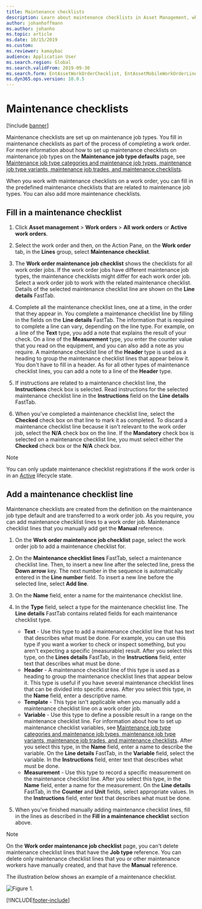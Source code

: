 ```yaml
---
title: Maintenance checklists
description: Learn about maintenance checklists in Asset Management, which are set up on maintenance job types, including a process for filling in maintenance checklists.
author: johanhoffmann
ms.author: johanho
ms.topic: article
ms.date: 10/15/2019
ms.custom: 
ms.reviewer: kamaybac
audience: Application User
ms.search.region: Global
ms.search.validFrom: 2019-09-30
ms.search.form: EntAssetWorkOrderChecklist, EntAssetMobileWorkOrderLineChecklistDetails 
ms.dyn365.ops.version: 10.0.5
---
```



# Maintenance checklists

[!include [banner](../../includes/banner.md)]



Maintenance checklists are set up on maintenance job types. You fill in maintenance checklists as part of the process of completing a work order. For more information about how to set up maintenance checklists on maintenance job types on the **Maintenance job type defaults** page, see [Maintenance job type categories and maintenance job types, maintenance job type variants, maintenance job trades, and maintenance checklists](../setup-for-work-orders/job-groups-and-job-types-variants-trades-and-checklists.md).

When you work with maintenance checklists on a work order, you can fill in the predefined maintenance checklists that are related to maintenance job types. You can also add more maintenance checklists.


## Fill in a maintenance checklist

1. Click **Asset management** > **Work orders** > **All work orders** or **Active work orders**.

2. Select the work order and then, on the Action Pane, on the **Work order** tab, in the **Lines** group, select **Maintenance checklist**.

3. The **Work order maintenance job checklist** shows the checklists for all work order jobs. If the work order jobs have different maintenance job types, the maintenance checklists might differ for each work order job. Select a work order job to work with the related maintenance checklist. Details of the selected maintenance checklist line are shown on the **Line details** FastTab.

4. Complete all the maintenance checklist lines, one at a time, in the order that they appear in. You complete a maintenance checklist line by filling in the fields on the **Line details** FastTab. The information that is required to complete a line can vary, depending on the line type. For example, on a line of the **Text** type, you add a note that explains the result of your check. On a line of the **Measurement** type, you enter the counter value that you read on the equipment, and you can also add a note as you require. A maintenance checklist line of the **Header** type is used as a heading to group the maintenance checklist lines that appear below it. You don't have to fill in a header. As for all other types of maintenance checklist lines, you can add a note to a line of the **Header** type.

5. If instructions are related to a maintenance checklist line, the **Instructions** check box is selected. Read instructions for the selected maintenance checklist line in the **Instructions** field on the **Line details** FastTab.

6. When you've completed a maintenance checklist line, select the **Checked** check box on that line to mark it as completed. To discard a maintenance checklist line because it isn't relevant to the work order job, select the **N/A** check box on the line. If the **Mandatory** check box is selected on a maintenance checklist line, you must select either the **Checked** check box or the **N/A** check box.

>[!NOTE]
>You can only update maintenance checklist registrations if the work order is in an [Active](../setup-for-work-orders/work-order-lifecycle-states.md) lifecycle state.  


## Add a maintenance checklist line

Maintenance checklists are created from the definition on the maintenance job type default and are transferred to a work order job. As you require, you can add maintenance checklist lines to a work order job. Maintenance checklist lines that you manually add get the **Manual** reference.

1. On the **Work order maintenance job checklist** page, select the work order job to add a maintenance checklist for.

2. On the **Maintenance checklist lines** FastTab, select a maintenance checklist line. Then, to insert a new line after the selected line, press the **Down arrow** key. The next number in the sequence is automatically entered in the **Line number** field. To insert a new line before the selected line, select **Add line**. 

3. On the **Name** field, enter a name for the maintenance checklist line.

4. In the **Type** field, select a type for the maintenance checklist line. The **Line details** FastTab contains related fields for each maintenance checklist type.
    - **Text** - Use this type to add a maintenance checklist line that has text that describes what must be done. For example, you can use this type if you want a worker to check or inspect something, but you aren't expecting a specific (measurable) result. After you select this type, on the **Lines details** FastTab, in the **Instructions** field, enter text that describes what must be done.
    - **Header** - A maintenance checklist line of this type is used as a heading to group the maintenance checklist lines that appear below it. This type is useful if you have several maintenance checklist lines that can be divided into specific areas. After you select this type, in the **Name** field, enter a descriptive name.
    - **Template** - This type isn't applicable when you manually add a maintenance checklist line on a work order job.  
    - **Variable** - Use this type to define a possible result in a range on the maintenance checklist line. For information about how to set up maintenance checklist variables, see [Maintenance job type categories and maintenance job types, maintenance job type variants, maintenance job trades, and maintenance checklists](../setup-for-work-orders/job-groups-and-job-types-variants-trades-and-checklists.md). After you select this type, in the **Name** field, enter a name to describe the variable. On the **Line details** FastTab, in the **Variable** field, select the variable. In the **Instructions** field, enter text that describes what must be done.
    - **Measurement** - Use this type to record a specific measurement on the maintenance checklist line. After you select this type, in the **Name** field, enter a name for the measurement. On the **Line details** FastTab, in the **Counter** and **Unit** fields, select appropriate values. In the **Instructions** field, enter text that describes what must be done.

5. When you've finished manually adding maintenance checklist lines, fill in the lines as described in the **Fill in a maintenance checklist** section above.

>[!NOTE]
>On the **Work order maintenance job checklist** page, you can't delete maintenance checklist lines that have the **Job type** reference. You can delete only maintenance checklist lines that you or other maintenance workers have manually created, and that have the **Manual** reference.

The illustration below shows an example of a maintenance checklist.

![Figure 1.](media/14-work-orders.png)



[!INCLUDE[footer-include](../../../includes/footer-banner.md)]